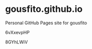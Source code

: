 # gousfito.github.io
Personal GitHub Pages site for gousfito










































6vXxevpHP

8GYhLWiV
